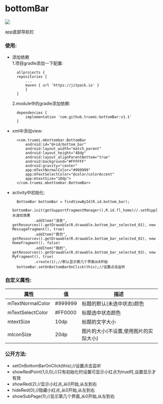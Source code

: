 # bottomBar
[![](https://jitpack.io/v/truemi/bottomBar.svg)](https://jitpack.io/#truemi/bottomBar)
  
app底部导航栏  
### 使用:  


- 添加依赖  
 1.项目gradle添加一下配置:  

		allprojects {
		repositories {
			...
			maven { url 'https://jitpack.io' }
			}
		}  

	2.module中的gradle添加依赖:

		dependencies {
	        implementation 'com.github.truemi:bottomBar:v1.1'
		} 
  
- xml中添加view:  
		
		<com.truemi.mbottombar.BottomBar
        	android:id="@+id/bottom_bar"
        	android:layout_width="match_parent"
        	android:layout_height="48dp"
        	android:layout_alignParentBottom="true"
        	android:background="#FFFFFF"
        	android:gravity="center"
        	app:mTextNormalColor="#999999"
        	app:mTextSelectColor="@color/colorAccent"
        	app:mtextSize="10dp">
		</com.truemi.mbottombar.BottomBar>  
- activity中初始化:
   
		BottomBar bottomBar = findViewById(R.id.bottom_bar);
		bottomBar.init(getSupportFragmentManager(),R.id.fl_home)//.setRippleColor(R.drawable.bottom_bar_bg)//水波纹效果
                .addItem("消息", getResources().getDrawable(R.drawable.bottom_bar_selected_01), new MessageFragment(), true)
                .addItem("首页", getResources().getDrawable(R.drawable.bottom_bar_selected_02), new HomeFragment(), false)
                .addItem("我的", getResources().getDrawable(R.drawable.bottom_bar_selected_03), new MyFragment(), true)
                .create(1);//默认显示第几个界面从0开始
        bottomBar.setOnBottomBarOnClick(this);//设置点击监听  

### 自定义属性:  

|  属性        | 值 |  描述  |
| --------   | -----   | ---- |
| mTextNormalColor        | #999999      |   标题的默认(未选中状态)颜色   |
| mTextSelectColor        | #FF0000     |   标题选中状态颜色    |
| mtextSize     | 10dp     |   标题的文字大小    |
| mIconSize     | 20dp     |   图片的大小(不设置,使用图片的实际大小)     |

### 公开方法:  

- setOnBottomBarOnClick(this);//设置点击监听
- showRedPoint(1,0,0);//只有初始化时设置可显示小红点为true时,设置显示才有效
- showRed(2);//显示小红点,从0开始,从左到右
- hideRed(0);//隐藏小红点,从0开始,从左到右
- showSubPage(1);//显示第几个界面,从0开始,从左到右